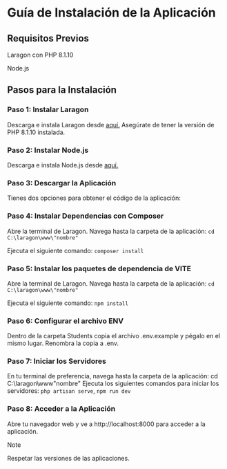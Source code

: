 # Guía de Instalación de la Aplicación
## Requisitos Previos
Laragon con PHP 8.1.10

Node.js

## Pasos para la Instalación
### Paso 1: Instalar Laragon
Descarga e instala Laragon desde [aquí.](https://laragon.org/)
Asegúrate de tener la versión de PHP 8.1.10 instalada.

### Paso 2: Instalar Node.js
Descarga e instala Node.js desde [aquí.](https://nodejs.org/en)

### Paso 3: Descargar la Aplicación
Tienes dos opciones para obtener el código de la aplicación:

### Paso 4: Instalar Dependencias con Composer
Abre la terminal de Laragon.
Navega hasta la carpeta de la aplicación: ``cd C:\laragon\www\"nombre"``

Ejecuta el siguiente comando: ``composer install``

### Paso 5: Instalar los paquetes de dependencia de VITE
Abre la terminal de Laragon.
Navega hasta la carpeta de la aplicación: ```cd C:\laragon\www\"nombre"```

Ejecuta el siguiente comando: ``npm install``

### Paso 6: Configurar el archivo ENV
Dentro de la carpeta Students copia el archivo .env.example y pégalo en el mismo lugar.
Renombra la copia a .env.

### Paso 7: Iniciar los Servidores
En tu terminal de preferencia, navega hasta la carpeta de la aplicación: cd C:\laragon\www\"nombre"
Ejecuta los siguientes comandos para iniciar los servidores: ``php artisan serve``, ``npm run dev``

### Paso 8: Acceder a la Aplicación
Abre tu navegador web y ve a http://localhost:8000 para acceder a la aplicación.




> [!NOTE]
> Respetar las versiones de las aplicaciones.
